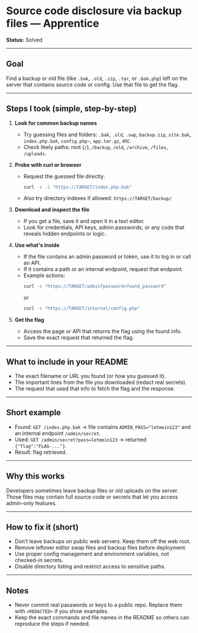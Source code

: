 # Source code disclosure via backup files — Apprentice

**Status:** Solved

---

## Goal
Find a backup or old file (like `.bak`, `.old`, `.zip`, `.tar`, or `.bak.php`) left on the server that contains source code or config. Use that file to get the flag.

---

## Steps I took (simple, step-by-step)

1. **Look for common backup names**
   - Try guessing files and folders: `.bak`, `.old`, `.swp`, `backup.zip`, `site.bak`, `index.php.bak`, `config.php~`, `app.tar.gz`, etc.
   - Check likely paths: root (`/`), `/backup`, `/old`, `/archive`, `/files`, `/uploads`.

2. **Probe with curl or browser**
   - Request the guessed file directly:
     ```bash
     curl -s -i "https://TARGET/index.php.bak"
     ```
   - Also try directory indexes if allowed: `https://TARGET/backup/`

3. **Download and inspect the file**
   - If you get a file, save it and open it in a text editor.
   - Look for credentials, API keys, admin passwords, or any code that reveals hidden endpoints or logic.

4. **Use what's inside**
   - If the file contains an admin password or token, use it to log in or call an API.
   - If it contains a path or an internal endpoint, request that endpoint.
   - Example actions:
     ```bash
     curl -s "https://TARGET/admin?password=found_password"
     ```
     or
     ```bash
     curl -s "https://TARGET/internal/config.php"
     ```

5. **Get the flag**
   - Access the page or API that returns the flag using the found info.
   - Save the exact request that returned the flag.

---

## What to include in your README
- The exact filename or URL you found (or how you guessed it).  
- The important lines from the file you downloaded (redact real secrets).  
- The request that used that info to fetch the flag and the response.

---

## Short example
- Found: `GET /index.php.bak` → file contains `ADMIN_PASS="letmein123"` and an internal endpoint `/admin/secret`.  
- Used: `GET /admin/secret?pass=letmein123` → returned `{"flag":"FLAG-..."}`.  
- Result: flag retrieved.

---

## Why this works
Developers sometimes leave backup files or old uploads on the server. Those files may contain full source code or secrets that let you access admin-only features.

---

## How to fix it (short)
- Don’t leave backups on public web servers. Keep them off the web root.  
- Remove leftover editor swap files and backup files before deployment.  
- Use proper config management and environment variables, not checked-in secrets.  
- Disable directory listing and restrict access to sensitive paths.

---

## Notes
- Never commit real passwords or keys to a public repo. Replace them with `<REDACTED>` if you show examples.  
- Keep the exact commands and file names in the README so others can reproduce the steps if needed.
